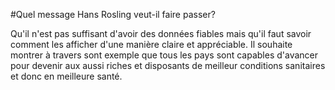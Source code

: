#Quel message Hans Rosling veut-il faire passer?

Qu'il n'est pas suffisant d'avoir des données fiables mais qu'il faut savoir comment les afficher d'une manière claire et appréciable.
Il souhaite  montrer à travers sont exemple que tous les pays sont capables d'avancer pour devenir aux aussi riches et disposants de meilleur conditions sanitaires et donc en meilleure santé.